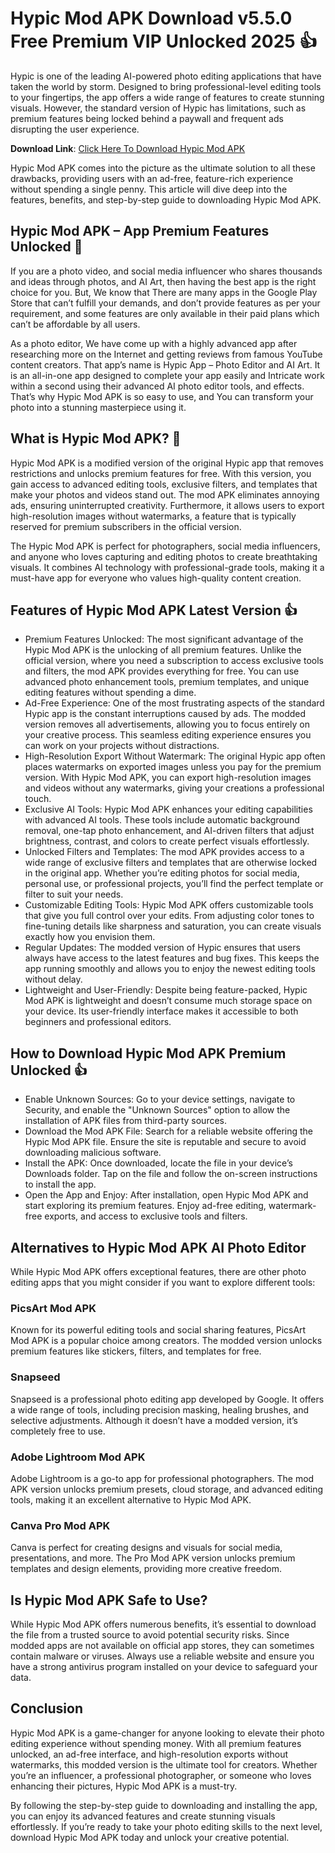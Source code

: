 # Hypic Mod APK Download v5.5.0 Free Premium VIP Unlocked 2025 👍

Hypic is one of the leading AI-powered photo editing applications that have taken the world by storm. Designed to bring professional-level editing tools to your fingertips, the app offers a wide range of features to create stunning visuals. However, the standard version of Hypic has limitations, such as premium features being locked behind a paywall and frequent ads disrupting the user experience. 

<b>Download Link</b>: <a href="https://hypicmodapk.com/">Click Here To Download Hypic Mod APK</a>

Hypic Mod APK comes into the picture as the ultimate solution to all these drawbacks, providing users with an ad-free, feature-rich experience without spending a single penny. This article will dive deep into the features, benefits, and step-by-step guide to downloading Hypic Mod APK.

## Hypic Mod APK – App Premium Features Unlocked 🍂
If you are a photo video, and social media influencer who shares thousands and ideas through photos, and AI Art, then having the best app is the right choice for you. But, We know that There are many apps in the Google Play Store that can’t fulfill your demands, and don’t provide features as per your requirement, and some features are only available in their paid plans which can’t be affordable by all users.

As a photo editor, We have come up with a highly advanced app after researching more on the Internet and getting reviews from famous YouTube content creators. That app’s name is Hypic App – Photo Editor and AI Art. It is an all-in-one app designed to complete your app easily and Intricate work within a second using their advanced AI photo editor tools, and effects. That’s why Hypic Mod APK is so easy to use, and You can transform your photo into a stunning masterpiece using it. 

## What is Hypic Mod APK? 🤩
Hypic Mod APK is a modified version of the original Hypic app that removes restrictions and unlocks premium features for free. With this version, you gain access to advanced editing tools, exclusive filters, and templates that make your photos and videos stand out. The mod APK eliminates annoying ads, ensuring uninterrupted creativity. Furthermore, it allows users to export high-resolution images without watermarks, a feature that is typically reserved for premium subscribers in the official version.

The Hypic Mod APK is perfect for photographers, social media influencers, and anyone who loves capturing and editing photos to create breathtaking visuals. It combines AI technology with professional-grade tools, making it a must-have app for everyone who values high-quality content creation.
## Features of Hypic Mod APK Latest Version 👍
- Premium Features Unlocked: The most significant advantage of the Hypic Mod APK is the unlocking of all premium features. Unlike the official version, where you need a subscription to access exclusive tools and filters, the mod APK provides everything for free. You can use advanced photo enhancement tools, premium templates, and unique editing features without spending a dime.
- Ad-Free Experience: One of the most frustrating aspects of the standard Hypic app is the constant interruptions caused by ads. The modded version removes all advertisements, allowing you to focus entirely on your creative process. This seamless editing experience ensures you can work on your projects without distractions.
- High-Resolution Export Without Watermark: The original Hypic app often places watermarks on exported images unless you pay for the premium version. With Hypic Mod APK, you can export high-resolution images and videos without any watermarks, giving your creations a professional touch.
- Exclusive AI Tools: Hypic Mod APK enhances your editing capabilities with advanced AI tools. These tools include automatic background removal, one-tap photo enhancement, and AI-driven filters that adjust brightness, contrast, and colors to create perfect visuals effortlessly.
- Unlocked Filters and Templates: The mod APK provides access to a wide range of exclusive filters and templates that are otherwise locked in the original app. Whether you’re editing photos for social media, personal use, or professional projects, you’ll find the perfect template or filter to suit your needs.
- Customizable Editing Tools: Hypic Mod APK offers customizable tools that give you full control over your edits. From adjusting color tones to fine-tuning details like sharpness and saturation, you can create visuals exactly how you envision them.
- Regular Updates: The modded version of Hypic ensures that users always have access to the latest features and bug fixes. This keeps the app running smoothly and allows you to enjoy the newest editing tools without delay.
- Lightweight and User-Friendly: Despite being feature-packed, Hypic Mod APK is lightweight and doesn’t consume much storage space on your device. Its user-friendly interface makes it accessible to both beginners and professional editors.
## How to Download Hypic Mod APK Premium Unlocked 👍
- Enable Unknown Sources: Go to your device settings, navigate to Security, and enable the "Unknown Sources" option to allow the installation of APK files from third-party sources.
- Download the Mod APK File: Search for a reliable website offering the Hypic Mod APK file. Ensure the site is reputable and secure to avoid downloading malicious software.
- Install the APK: Once downloaded, locate the file in your device’s Downloads folder. Tap on the file and follow the on-screen instructions to install the app.
- Open the App and Enjoy: After installation, open Hypic Mod APK and start exploring its premium features. Enjoy ad-free editing, watermark-free exports, and access to exclusive tools and filters.
## Alternatives to Hypic Mod APK AI Photo Editor 
While Hypic Mod APK offers exceptional features, there are other photo editing apps that you might consider if you want to explore different tools:

### PicsArt Mod APK
Known for its powerful editing tools and social sharing features, PicsArt Mod APK is a popular choice among creators. The modded version unlocks premium features like stickers, filters, and templates for free.

### Snapseed
Snapseed is a professional photo editing app developed by Google. It offers a wide range of tools, including precision masking, healing brushes, and selective adjustments. Although it doesn’t have a modded version, it’s completely free to use.

### Adobe Lightroom Mod APK
Adobe Lightroom is a go-to app for professional photographers. The mod APK version unlocks premium presets, cloud storage, and advanced editing tools, making it an excellent alternative to Hypic Mod APK.

### Canva Pro Mod APK
Canva is perfect for creating designs and visuals for social media, presentations, and more. The Pro Mod APK version unlocks premium templates and design elements, providing more creative freedom.

## Is Hypic Mod APK Safe to Use?
While Hypic Mod APK offers numerous benefits, it’s essential to download the file from a trusted source to avoid potential security risks. Since modded apps are not available on official app stores, they can sometimes contain malware or viruses. Always use a reliable website and ensure you have a strong antivirus program installed on your device to safeguard your data.
## Conclusion
Hypic Mod APK is a game-changer for anyone looking to elevate their photo editing experience without spending money. With all premium features unlocked, an ad-free interface, and high-resolution exports without watermarks, this modded version is the ultimate tool for creators. Whether you’re an influencer, a professional photographer, or someone who loves enhancing their pictures, Hypic Mod APK is a must-try.

By following the step-by-step guide to downloading and installing the app, you can enjoy its advanced features and create stunning visuals effortlessly. If you’re ready to take your photo editing skills to the next level, download Hypic Mod APK today and unlock your creative potential.
